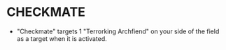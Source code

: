 # CHECKMATE

*   "Checkmate" targets 1 "Terrorking Archfiend" on your side of the field as a target when it is activated.

